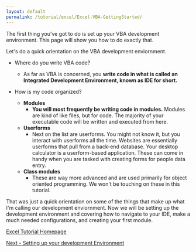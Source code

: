 ```yaml
---
layout: default
permalink: /tutorial/excel/Excel-VBA-GettingStarted/
---
```


The first thing you've got to do is set up your VBA development environment.  This page will show you how to do exactly that.    

Let's do a quick orientation on the VBA development enviornment.  

* Where do you write VBA code? 
	* As far as VBA is concerned, you **write code in what is called an Integrated Development Environment, known as IDE for short.**

* How is my code organized? 
	* **Modules**
		* **You will most frequently be writing code in modules.**  Modules are kind of like files, but for code.  The majority of your executable code will be written and executed from here. 
	* **Userforms**
		* Next on the list are userforms.  You might not know it, but you interact with userforms all the time.  Websites are essentially userforms that pull from a back-end database.  Your desktop calculator is a userform-based application.  These can come in handy when you are tasked with creating forms for people data entry. 
	* **Class modules**
		* These are way more advanced and are used primarily for object oriented programming.  We won't be touching on these in this tutorial. 

That was just a quick orientation on some of the things that make up what I'm calling our development enviornment.  Now we will be setting up the development environment and covering how to navigate to your IDE, make a much needed configurations, and creating your first module. 


[Excel Tutorial Homepage](/Excel-VBA-Tutorial/)

[Next - Setting up your development Environment](/tutorial/excel/Excel-VBA-Setting-Up-Dev-Environment/)

